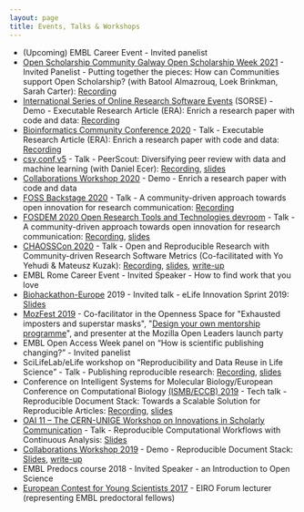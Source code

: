 ```yaml
---
layout: page
title: Events, Talks & Workshops
---
```


- (Upcoming) EMBL Career Event - Invited panelist
- [Open Scholarship Community Galway Open Scholarship Week 2021](https://www.eventbrite.ie/o/open-scholarship-community-galway-6937516037) - Invited Panelist - Putting together the pieces: How can Communities support Open Scholarship? (with Batool Almazrouq, Loek Brinkman, Sarah Carter): [Recording](https://nuigalway.mediaspace.kaltura.com/media/OSW2021A+Putting+together+the+piecesA+How+can+Communities+support+Open+ScholarshipF/1_qyj8srq0/121659351)
- [International Series of Online Research Software Events](https://sorse.github.io/) (SORSE) - Demo - Executable Research Article (ERA): Enrich a research paper with code and data: [Recording](https://youtu.be/_uRKBdEHhS0)
- [Bioinformatics Community Conference 2020](https://bcc2020.github.io/) - Talk - Executable Research Article (ERA): Enrich a research paper with code and data: [Recording](https://vimeo.com/437699059)
- [csv,conf,v5](https://csvconf.com/2020/going-online/) - Talk - PeerScout: Diversifying peer review with data and machine learning (with Daniel Ecer): [Recording](https://youtu.be/htkCDiGbpt8), [slides](http://doi.org/10.5281/zenodo.3822352)
- [Collaborations Workshop 2020](https://software.ac.uk/cw20/) - Demo - Enrich a research paper with code and data
- [FOSS Backstage 2020](https://foss-backstage.de/) - Talk - A community-driven approach towards open innovation for research communication: [Recording](https://www.youtube.com/watch?v=yA8BH7AfG6o&list=PLq-odUc2x7i_W0roZnlQsoYLUHpbDVadw&index=7)
- [FOSDEM 2020 Open Research Tools and Technologies devroom](https://archive.fosdem.org/2020/schedule/track/open_research_tools_and_technologies/) - Talk -  A community-driven approach towards open innovation for research communication: [Recording](https://archive.fosdem.org/2020/schedule/event/open_research_elife/), [slides](https://figshare.com/articles/presentation/200201_A_community-driven_approach_towards_open_innovation_for_research_communication/11786226)
- [CHAOSSCon 2020](https://chaoss.community/chaosscon-2020-eu/) - Talk - Open and Reproducible Research with Community-driven Research Software Metrics (Co-facilitated with Yo Yehudi & Mateusz Kuzak): [Recording](https://youtu.be/D4zLrHGVqMU), [slides](https://chaoss.github.io/website/CHAOSScon/2020EU/slides/open_reproducible_research.pdf), [write-up](https://www.software.ac.uk/blog/2020-03-19-open-and-reproducible-research-community-driven-research-software-metrics)
- EMBL Rome Career Event - Invited Speaker - How to find work that you love
- [Biohackathon-Europe](https://biohackathon-europe.org/) 2019 - Invited talk - eLife Innovation Sprint 2019: [Slides](https://figshare.com/articles/presentation/191118_eLife_Innovation_Sprint/11295032)
- [MozFest 2019](https://mozillafestival.org/) - Co-facilitator in the Openness Space for "Exhausted imposters and superstar masks", "[Design your own mentorship programme](https://foundation.mozilla.org/en/blog/lets-build-an-effective-mentorship-programme-together/)", and presenter at the Mozilla Open Leaders launch party
- EMBL Open Access Week panel on “How is scientific publishing changing?” - Invited panelist
- SciLifeLab/eLife workshop on “Reproducibility and Data Reuse in Life Science” - Talk - Publishing reproducible research: [Recording](https://youtu.be/fKnef69wT3g?t=10668), [slides](https://figshare.com/articles/presentation/190919_SciLifeLab_eLife_workshop_talk_on_reproducible_publishing/9868625)
- Conference on Intelligent Systems for Molecular Biology/European Conference on Computational Biology [(ISMB/ECCB) 2019](https://www.iscb.org/ismbeccb2021) - Tech talk - Reproducible Document Stack: Towards a Scalable Solution for Reproducible Articles: [Recording](https://www.youtube.com/watch?v=7mOadlm7-WI), [slides](https://figshare.com/articles/190723_RDS_talk_at_ISMB_ECCB/8983640)
- [OAI 11 – The CERN-UNIGE Workshop on Innovations in Scholarly Communication](https://indico.cern.ch/event/786048/) - Talk - Reproducible Computational Workflows with Continuous Analysis: [Slides](https://figshare.com/articles/presentation/190620_OAI11_Reproducibility/8299226)
- [Collaborations Workshop 2019](https://software.ac.uk/cw19) - Demo - Reproducible Document Stack: [Slides](https://figshare.com/articles/presentation/190401_SSI_Collaboration_Workshop_2019-_RDS_demo/7930364), [write-up](https://www.software.ac.uk/blog/2019-04-17-10-things-i-didnt-do-my-first-unconference)
- EMBL Predocs course 2018 - Invited Speaker - an Introduction to Open Science
- [European Contest for Young Scientists 2017](https://eucys2017.eu/events/event/eiroforum-lecture/) - EIRO Forum lecturer (representing EMBL predoctoral fellows)
